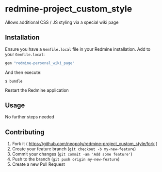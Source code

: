 # redmine-project_custom_style

Allows additional CSS / JS styling via a special wiki page

## Installation

Ensure you have a `Gemfile.local` file in your Redmine installation. Add to your `Gemfile.local`:

```ruby
gem "redmine-personal_wiki_page"
```

And then execute:

```
$ bundle
```

Restart the Redmine application

## Usage

No further steps needed

## Contributing

1. Fork it ( https://github.com/neopoly/redmine-project_custom_style/fork )
2. Create your feature branch (`git checkout -b my-new-feature`)
3. Commit your changes (`git commit -am 'Add some feature'`)
4. Push to the branch (`git push origin my-new-feature`)
5. Create a new Pull Request

